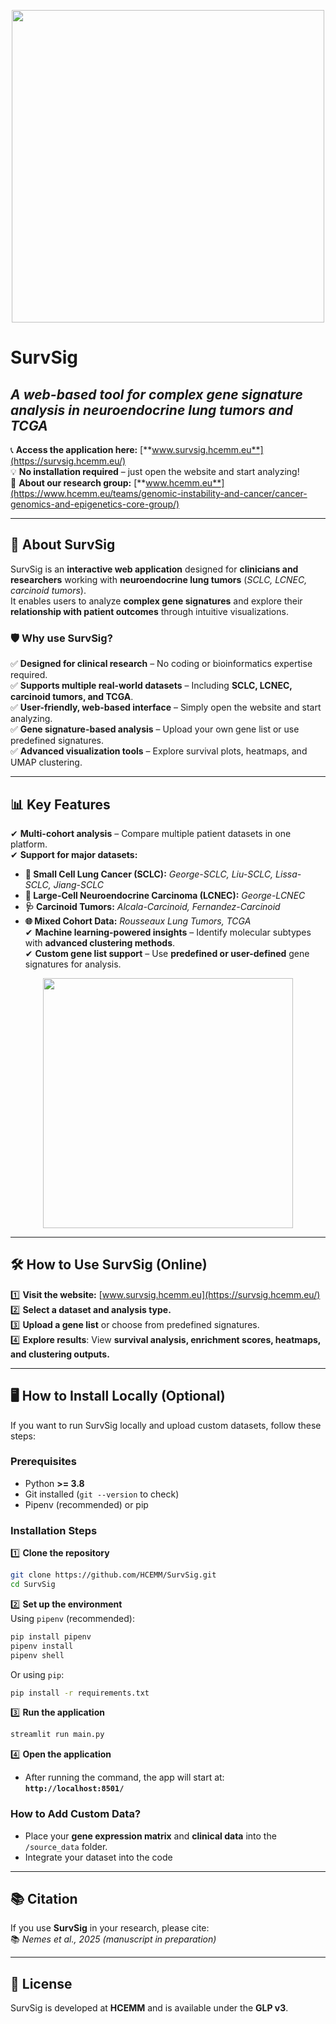 <p align="center">
  <img src="https://github.com/user-attachments/assets/1ac818d1-0cbe-49d3-ad4f-764d3add6c5b" width="500">
</p>

# **SurvSig**  
## *A web-based tool for complex gene signature analysis in neuroendocrine lung tumors and TCGA*

📞 **Access the application here:** [**www.survsig.hcemm.eu**](https://survsig.hcemm.eu/)  
💡 **No installation required** – just open the website and start analyzing!  
🔬 **About our research group:** [**www.hcemm.eu**](https://www.hcemm.eu/teams/genomic-instability-and-cancer/cancer-genomics-and-epigenetics-core-group/)

---

## 🚀 **About SurvSig**  
SurvSig is an **interactive web application** designed for **clinicians and researchers** working with **neuroendocrine lung tumors** (*SCLC, LCNEC, carcinoid tumors*).  
It enables users to analyze **complex gene signatures** and explore their **relationship with patient outcomes** through intuitive visualizations.  

### 🛡️ **Why use SurvSig?**  
✅ **Designed for clinical research** – No coding or bioinformatics expertise required.  
✅ **Supports multiple real-world datasets** – Including **SCLC, LCNEC, carcinoid tumors, and TCGA**.  
✅ **User-friendly, web-based interface** – Simply open the website and start analyzing.  
✅ **Gene signature-based analysis** – Upload your own gene list or use predefined signatures.  
✅ **Advanced visualization tools** – Explore survival plots, heatmaps, and UMAP clustering.  

---

## 📊 **Key Features**  
✔ **Multi-cohort analysis** – Compare multiple patient datasets in one platform.  
✔ **Support for major datasets:**  
   - **🦰 Small Cell Lung Cancer (SCLC):** *George-SCLC, Liu-SCLC, Lissa-SCLC, Jiang-SCLC*  
   - **🧬 Large-Cell Neuroendocrine Carcinoma (LCNEC):** *George-LCNEC*  
   - **🩺 Carcinoid Tumors:** *Alcala-Carcinoid, Fernandez-Carcinoid*  
   - **🌐 Mixed Cohort Data:** *Rousseaux Lung Tumors, TCGA*  
✔ **Machine learning-powered insights** – Identify molecular subtypes with **advanced clustering methods**.  
✔ **Custom gene list support** – Use **predefined or user-defined** gene signatures for analysis.  

<p align="center">
  <img src="https://github.com/user-attachments/assets/f684b2aa-9bcf-4ae7-a13c-24766a18db9f" width="400">
</p>

---

## 🛠️ **How to Use SurvSig (Online)**  
1️⃣ **Visit the website:** [www.survsig.hcemm.eu](https://survsig.hcemm.eu/)  
2️⃣ **Select a dataset and analysis type.**  
3️⃣ **Upload a gene list** or choose from predefined signatures.  
4️⃣ **Explore results**: View **survival analysis, enrichment scores, heatmaps, and clustering outputs.**  

---

## 🖥 **How to Install Locally (Optional)**  
If you want to run SurvSig locally and upload custom datasets, follow these steps:

### **Prerequisites**
- Python **>= 3.8**  
- Git installed (`git --version` to check)  
- Pipenv (recommended) or pip  

### **Installation Steps**
1️⃣ **Clone the repository**  
```bash
git clone https://github.com/HCEMM/SurvSig.git
cd SurvSig
```

2️⃣ **Set up the environment**  
Using `pipenv` (recommended):  
```bash
pip install pipenv
pipenv install
pipenv shell
```
Or using `pip`:  
```bash
pip install -r requirements.txt
```

3️⃣ **Run the application**  
```bash
streamlit run main.py
```

4️⃣ **Open the application**  
- After running the command, the app will start at:  
  **`http://localhost:8501/`**  

### **How to Add Custom Data?**
- Place your **gene expression matrix** and **clinical data** into the `/source_data` folder.  
- Integrate your dataset into the code

---

## 📚 **Citation**  
If you use **SurvSig** in your research, please cite:  
📚 *Nemes et al., 2025 (manuscript in preparation)*  

---

## 📝 **License**  
SurvSig is developed at **HCEMM** and is available under the **GLP v3**.  
